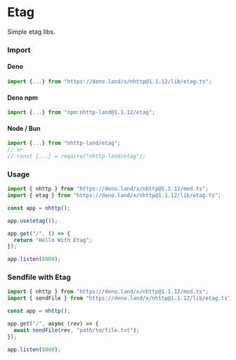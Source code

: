 # Etag
Simple etag libs.

### Import
#### Deno
```ts
import {...} from "https://deno.land/x/nhttp@1.1.12/lib/etag.ts";
```
#### Deno npm
```ts
import {...} from "npm:nhttp-land@1.1.12/etag";
```
#### Node / Bun
```ts
import {...} from "nhttp-land/etag";
// or
// const {...} = require("nhttp-land/etag");
```

### Usage
```ts
import { nhttp } from "https://deno.land/x/nhttp@1.1.12/mod.ts";
import { etag } from "https://deno.land/x/nhttp@1.1.12/lib/etag.ts";

const app = nhttp();

app.use(etag());

app.get("/", () => {
  return "Hello With Etag";
});

app.listen(8000);
```

### Sendfile with Etag
```ts
import { nhttp } from "https://deno.land/x/nhttp@1.1.12/mod.ts";
import { sendFile } from "https://deno.land/x/nhttp@1.1.12/lib/etag.ts";

const app = nhttp();

app.get("/", async (rev) => {
  await sendFile(rev, "path/to/file.txt");
});

app.listen(8000);
```